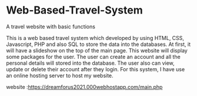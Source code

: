 # Web-Based-Travel-System
A travel website with basic functions

This is a web based travel system which developed by using HTML, CSS, Javascript, PHP and also SQL to store the data into the databases. At first, it will have a slideshow on the top of the main page. This website will display some packages for the user. The user can create an account and all the personal details will stored into the database. The user also can view, update or delete their account after they login. For this system, I have use an online hosting server to host my website.

website :https://dreamforus2021.000webhostapp.com/main.php

